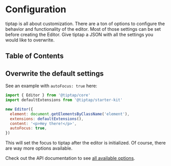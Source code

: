 # Configuration
tiptap is all about customization. There are a ton of options to configure the behavior and functionality of the editor. Most of those settings can be set before creating the Editor. Give tiptap a JSON with all the settings you would like to overwrite.

## Table of Contents

## Overwrite the default settings
See an example with `autoFocus: true` here:

```js
import { Editor } from '@tiptap/core'
import defaultExtensions from '@tiptap/starter-kit'

new Editor({
  element: document.getElementsByClassName('element'),
  extensions: defaultExtensions(),
  content: '<p>Hey there!</p>',
  autoFocus: true,
})
```

This will set the focus to tiptap after the editor is initialized. Of course, there are way more options available.

Check out the API documentation to see [all available options](/api/editor/).
